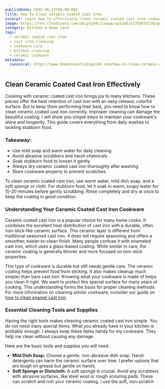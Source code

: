 ```yaml
---
publishDate: 2025-06-23T00:00:00Z
title: How To Clean Ceramic Coated Cast Iron
excerpt: Learn how to effectively clean ceramic coated cast iron cookware. Keep your pots and pans pristine and extend their lifespan with our simple guide.
image: https://res.cloudinary.com/dbcpfy04c/image/upload/v1750558738/generated_image_1750558738_ltgw0i.webp
category: Kitchen & Home Care
tags:
  - ceramic coated cast iron
  - cast iron cleaning
  - cookware care
  - kitchen cleaning
  - ceramic cookware
metadata:
  canonical: https://www.homeessentialsguide.com/how-to-clean-ceramic-coated-cast-iron
---
```


## Clean Ceramic Coated Cast Iron Effectively

Cooking with ceramic coated cast iron brings joy to many kitchens. These pieces offer the heat retention of cast iron with an easy-release, colorful surface. But to keep them performing their best, you need to know how to clean ceramic coated cast iron correctly. Improper cleaning can damage the beautiful coating. I will show you simple steps to maintain your cookware's shine and longevity. This guide covers everything from daily washes to tackling stubborn food.

### Takeaway:

*   Use mild soap and warm water for daily cleaning.
*   Avoid abrasive scrubbers and harsh chemicals.
*   Soak stubborn food to loosen it gently.
*   Always dry ceramic coated cast iron thoroughly after washing.
*   Store cookware properly to prevent scratches.

To clean ceramic coated cast iron, use warm water, mild dish soap, and a soft sponge or cloth. For stubborn food, let it soak in warm, soapy water for 15-20 minutes before gently scrubbing. Rinse completely and dry at once to keep the coating in good condition.

### Understanding Your Ceramic Coated Cast Iron Cookware

Ceramic coated cast iron is a popular choice for many home cooks. It combines the excellent heat distribution of cast iron with a durable, often non-stick-like ceramic surface. This ceramic layer is different from traditional seasoned cast iron. It does not require seasoning and offers a smoother, easier-to-clean finish. Many people confuse it with enameled cast iron, which uses a glass-based coating. While similar in care, the ceramic coating is generally thinner and more focused on non-stick properties.

This type of cookware is durable but still needs gentle care. The ceramic coating helps prevent food from sticking. It also makes cleanup much simpler than bare cast iron. Knowing what your cookware is made of helps you clean it right. We want to protect this special surface for many years of cooking. This understanding forms the basis for proper cleaning methods. For more information on cleaning similar cookware, consider our guide on [how to clean enamel cast iron](https://homeessentialsguide.com/how-to-clean-enamel-cast-iron).

### Essential Cleaning Tools and Supplies

Having the right tools makes cleaning ceramic coated cast iron simple. You do not need many special items. What you already have in your kitchen is probably enough. I always keep these items handy for my cookware. They help me clean without causing any damage.

Here are the basic tools and supplies you will need:

*   **Mild Dish Soap:** Choose a gentle, non-abrasive dish soap. Harsh detergents can harm the ceramic surface over time. I prefer options that are tough on grease but gentle on hands.
*   **Soft Sponge or Dishcloth:** A soft sponge is crucial. Avoid any scrubbers with abrasive surfaces, like steel wool or rough scouring pads. These can scratch and ruin your ceramic coating. I use the soft, non-scratch